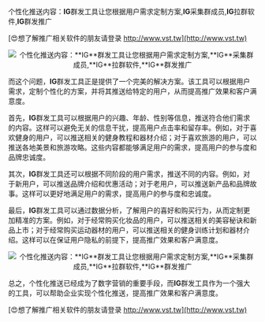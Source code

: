 个性化推送内容：**IG**群发工具让您根据用户需求定制方案,**IG**采集群成员,**IG**拉群软件,**IG**群发推广

[😍想了解推广相关软件的朋友请登录 http://www.vst.tw](http://www.vst.tw)

 <center><img src="https://vst.tw/MP4/tuiguang/png/5.png" alt="个性化推送内容：**IG**群发工具让您根据用户需求定制方案,**IG**采集群成员,**IG**拉群软件,**IG**群发推广"></center>

而这个问题，**IG**群发工具正是提供了一个完美的解决方案。该工具可以根据用户需求，定制个性化的方案，并将其推送给特定的用户，从而提高推广效果和客户满意度。

首先，**IG**群发工具可以根据用户的兴趣、年龄、性别等信息，推送符合他们需求的内容。这样可以避免无关的信息干扰，提高用户点击率和留存率。例如，对于喜欢健身的用户，可以推送相关的健身教程和器材介绍；对于喜欢旅游的用户，可以推送各地美景和旅游攻略。这些内容都能够满足用户的需求，提高用户的参与度和品牌忠诚度。

其次，**IG**群发工具还可以根据不同阶段的用户需求，推送不同的内容。例如，对于新用户，可以推送品牌介绍和优惠活动；对于老用户，可以推送新产品和品牌故事。这样可以更好地满足用户的需求，提高用户的参与度和忠诚度。

最后，**IG**群发工具可以通过数据分析，了解用户的喜好和购买行为，从而定制更加精准的方案。例如，对于经常购买化妆品的用户，可以推送相关的美容秘诀和新品上市；对于经常购买运动器材的用户，可以推送相关的健身训练计划和器材介绍。这样可以在保证用户隐私的前提下，提高推广效果和客户满意度。

 <center><img src="https://vst.tw/MP4/tuiguang/png/4.png" alt="个性化推送内容：**IG**群发工具让您根据用户需求定制方案,**IG**采集群成员,**IG**拉群软件,**IG**群发推广"></center>

总之，个性化推送已经成为了数字营销的重要手段，而**IG**群发工具作为一个强大的工具，可以帮助企业实现个性化推送，提高推广效果和客户满意度。

[😍想了解推广相关软件的朋友请登录 http://www.vst.tw](http://www.vst.tw)



